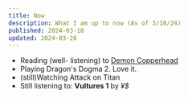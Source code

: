 ```yaml
---
title: Now
description: What I am up to now (As of 3/18/24)
published: 2024-03-18
updated: 2024-03-26
---
```


- Reading (well- listening) to [Demon Copperhead](http://barbarakingsolver.net/books/demon-copperhead/)
- Playing Dragon's Dogma 2. Love it.
- (still)Watching Attack on Titan 
- Still listening to: <b>Vultures 1</b> by <i>¥$</i>